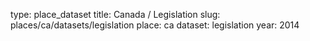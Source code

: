 type: place_dataset
title: Canada / Legislation
slug: places/ca/datasets/legislation
place: ca
dataset: legislation
year: 2014

